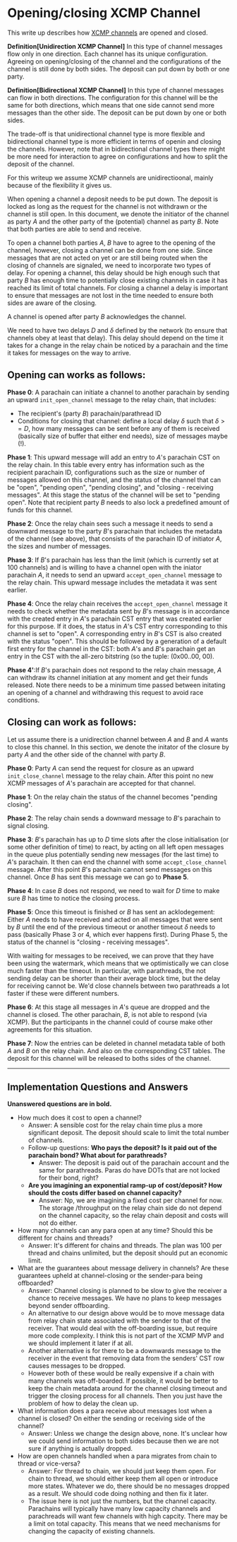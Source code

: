 # Opening/closing XCMP Channel
This write up describes how [XCMP channels](https://w3f-research.readthedocs.io/en/latest/polkadot/XCMP.html) are opened and closed.

**Definition[Unidirection XCMP Channel]** In this type of channel messages flow only in one direction. Each channel has its unique configuration. Agreeing on opening/closing of the channel and the configurations of the channel is still done by both sides. The deposit can put down by both or one party. 

**Definition[Bidirectional XCMP Channel]** In this type of channel messages can flow in both directions. The configuration for this channel will be the same for both directions, which means that one side cannot send more messages than the other side. The deposit can be put down by one or both sides. 

The trade-off is that unidirectional channel type is more flexible and bidirectional channel type is more efficient in terms of openin and closing the channels. However, note that in bidirectional channel types there might be more need for interaction to agree on configurations and how to split the deposit of the channel. 

For this writeup we assume XCMP channels are unidirectioonal, mainly because of the flexibility it gives us. 

When opening a channel a deposit needs to be put down. The deposit is locked as long as the request for the channel is not withdrawn or the channel is still open. In this document, we denote the initiator of the channel as party $A$ and the other party of the (potential) channel as party $B$. Note that both parties are able to send and receive.


To open a channel both parties $A$, $B$ have to agree to the opening of the channel, however, closing a channel can be done from one side. Since messages that are not acted on yet or are still being routed when the  closing of channels are signaled, we need to incorporate two types of delay. For opening a channel, this delay should be high enough such that party $B$ has enough time to potentially close existing channels in case it has reached its limit of total channels. For closing a channel a delay is important to ensure that messages are not lost in the time needed to ensure both sides are aware of the closing. 

A channel is opened after party $B$ acknowledges the channel.

We need to have two delays $D$ and $\delta$ defined by the network (to ensure that channels obey at least that delay). This delay should depend on the time it takes for a change in the relay chain be noticed by a parachain and the time it takes for messages on the way to arrive.

## Opening can works as follows:

**Phase 0**: A parachain can initiate a channel to another parachain by sending an upward `init_open_channel` message to the relay chain, that includes:

* The recipient's (party $B$) parachain/parathread ID
* Conditions for closing that channel: define a local delay $\delta$ such that $\delta >= D$, how many messages can be sent before any of them is received (basically size of buffer that either end needs), size of messages maybe (!).

**Phase 1**: This upward message will add an entry to $A$'s parachain CST on the relay chain. In this table every entry has information such as the recipient parachain ID, configurations such as the size or number of messages allowed on this channel, and the status of the channel that can be "open", "pending open", "pending closing", and "closing - receiving messages". At this stage the status of the channel will be set to "pending open". Note that recipient party $B$ needs to also lock a predefined amount of funds for this channel. 

**Phase 2**: Once the relay chain sees such a message it needs to send a downward message to the party $B$'s parachain that includes the metadata of the channel (see above), that consists of the parachain ID of initiator $A$, the sizes and number of messages. 

**Phase 3**: If $B$'s parachain has less than the limit (which is currently set at 100 channels) and is willing to have a channel open with the iniator parachain $A$, it needs to send an upward `accept_open_channel` message to the relay chain. This upward message includes the metadata it was sent earlier. 

**Phase 4**: Once the relay chain receives the `accept_open_channel` message it needs to check whether the metadata sent by $B$'s message is in accordance with the created entry in $A$'s parachain CST entry that was created earlier for this purpose. If it does, the status in $A$'s CST entry corresponding to this channel is set to "open". A corresponding entry in $B$'s CST is also created with the status "open". This should be followed by a generation of a default first entry for the channel in the CST: both $A$'s and $B$'s parachain get an entry in the CST with the all-zero bitstring (so the tuple: (0x00..00, 00). 

**Phase 4'**:If $B$'s parachain does not respond to the relay chain message, $A$ can withdraw its channel initiation at any moment and get their funds released. Note there needs to be a minimum time passed between initating an opening of a channel and withdrawing this request to avoid race conditions. 

## Closing can work as follows:
Let us assume there is a unidirection channel between $A$ and $B$ and $A$ wants to close this channel. In this section, we denote the initator of the closure by party $A$ and the other side of the channel with party $B$.

**Phase 0**: Party $A$ can send the request for closure as an upward `init_close_channel` message to the relay chain. After this point no new XCMP messages of $A$'s parachain are accepted for that channel.

**Phase 1**: On the relay chain the status of the channel becomes "pending closing". 

**Phase 2**: The relay chain sends a downward message to $B$'s parachain to signal closing. 

**Phase 3**: $B$'s parachain has up to $D$ time slots after the close initialisation (or some other definition of time) to react, by acting on all left open messages in the queue plus potentially sending new messages (for the last time) to $A$'s parachain. It then can end the channel with some `accept_close_channel` message. After this point $B$'s parachain cannot send messages on this channel. Once $B$ has sent this message we can go to **Phase 5**. 

**Phase 4**: In case $B$ does not respond, we need to wait for $D$ time to make sure $B$ has time to notice the closing process. 

**Phase 5**: Once this timeout is finished or $B$ has sent an acklodegement: Either $A$ needs to have received and acted on all messages that were sent by $B$ until the end of the previous timeout or another timeout $\delta$ needs to pass (basically Phase 3 or 4, which ever happens first). During Phase 5, the status of the channel is "closing - receiving messages". 

With waiting for messages to be received, we can prove that they have been using the watermark, which means that we optimistically we can close much faster than the timeout. In particular, with parathreads, the not sending delay can be shorter than their average block time, but the delay for receiving cannot be. We'd close channels between two parathreads a lot faster if these were different numbers.

**Phase 6**: At this stage all messages in $A$'s queue are dropped and the channel is closed. The other parachain, $B$, is not able to respond (via XCMP). But the participants in the channel could of course make other agreements for this situation.

**Phase 7**: Now the entries can be deleted in channel metadata table of both $A$ and $B$ on the relay chain. And also on the corresponding CST tables. The deposit for this channel will be released to boths sides of the channel. 




------

## Implementation Questions and Answers

**Unanswered questions are in bold.**

* How much does it cost to open a channel?
    * Answer: A sensible cost for the relay chain time plus a more significant deposit. The deposit should scale to limit the total number of channels.
    * Follow-up questions: **Who pays the deposit? Is it paid out of the parachain bond? What about for parathreads?**
        * Answer: The deposit is paid out of the parachain account and the same for parathreads. Paras do have DOTs that are not locked for their bond, right?  
    * **Are you imagining an exponential ramp-up of cost/deposit? How should the costs differ based on channel capacity?**
        * Answer: Np, we are imagining a fixed cost per channel for now. The storage /throughput on the relay chain side do not depend on the channel capacity, so the relay chain deposit and costs will not do either.
* How many channels can any para open at any time? Should this be different for chains and threads?
    * Answer: It's different for chains and threads. The plan was 100 per thread and chains unlimited, but the deposit should put an economic limit.
* What are the guarantees about message delivery in channels? Are these guarantees upheld at channel-closing or the sender-para being offboarded?
    * Answer: Channel closing is planned to be slow to give the receiver a chance to receive messages. We have no plans to keep messages beyond sender offboarding.
    * An alternative to our design above would be to move message data from relay chain state associated with the sender to that of the receiver. That would deal with the off-boarding issue, but require more code complexity. I think this is not part of the XCMP MVP and we should implement it later if at all.
    * Another alternative is for there to be a downwards message to the receiver in the event that removing data from the senders' CST row causes messages to be dropped.
    * However both of these would be really expensive if a chain with many channels was off-boarded. If possible, it would be better to keep the chain metadata around for the channel closing timeout and trigger the closing process for all channels. Then you just have the problem of how to delay the clean up.
* What information does a para receive about messages lost when a channel is closed? On either the sending or receiving side of the channel?
    * Answer: Unless we change the design above, none. It's unclear how we could send information to both sides because then we are not sure if anything is actually dropped.
* How are open channels handled when a para migrates from chain to thread or vice-versa?
    * Answer: For thread to chain, we should just keep them open. For chain to thread, we should either keep them all open or introduce more states. Whatever we do, there should be no messages dropped as a result. We should code doing nothing and then fix it later.
    * The issue here is not just the numbers, but the channel capacity. Parachains will typically have many low capacity channels and parachreads will want few channels with high capcity. There may be a limit on total capacity. This means that we need mechanisms for changing the capacity of existing channels.